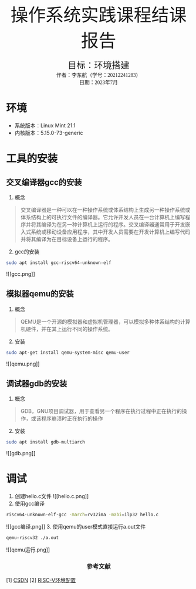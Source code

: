 <p>
    <center><font size=8 face="楷体">操作系统实践课程结课报告</font></center><br>
	<center><font size=5 face="楷体">目标：环境搭建 </font></center>
	<center><font face="楷体">作者：李东航（学号：20212241283）</font></center>
	<center><font face="楷体">日期：2023年7月</font></center>
</p>

# 环境
- 系统版本：Linux Mint 21.1
- 内核版本：5.15.0-73-generic
# 工具的安装
## 交叉编译器gcc的安装
1. 概念
>交叉编译器是一种可以在一种操作系统或体系结构上生成另一种操作系统或体系结构上的可执行文件的编译器。它允许开发人员在一台计算机上编写程序并将其编译为在另一种计算机上运行的程序。交叉编译器通常用于开发嵌入式系统或移动设备应用程序，其中开发人员需要在开发计算机上编写代码并将其编译为在目标设备上运行的程序。
2. gcc的安装
```bash
sudo apt install gcc-riscv64-unknown-elf
```
![[gcc.png]]
## 模拟器qemu的安装
1. 概念
> QEMU是一个开源的模拟器和虚拟机管理器，可以模拟多种体系结构的计算机硬件，并在其上运行不同的操作系统。
2. 安装
```bash
sudo apt-get install qemu-system-misc qemu-user
```
![[qemu.png]]
## 调试器gdb的安装
1. 概念
> GDB，GNU项目调试器，用于查看另一个程序在执行过程中正在执行的操作，或该程序崩溃时正在执行的操作
2. 安装
```bash
sudo apt install gdb-multiarch
```
![[gdb.png]]
# 调试
1. 创建hello.c文件
![[hello.c.png]]
2. 使用gcc编译
```bash
riscv64-unknown-elf-gcc -march=rv32ima -mabi=ilp32 hello.c 
```
![[gcc编译.png]]
3. 使用qemu的user模式直接运行a.out文件
```bash
qemu-riscv32 ./a.out
```
![[qemu运行.png]]



<h3><center>参考文献</center></h3>

[1]  [CSDN](https://blog.csdn.net/LostUnravel/article/details/120397168#t1)
[2]  [RISC-V环境配置](https://decaf-lang.github.io/minidecaf-tutorial/docs/step0/riscv_env.html)